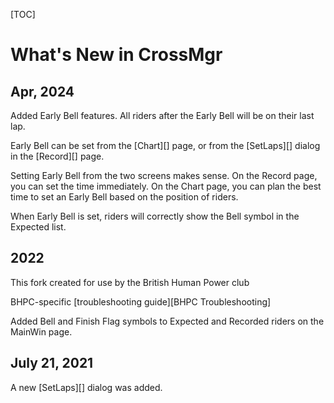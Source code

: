 
[TOC]

# What's New in CrossMgr

## Apr, 2024

Added Early Bell features.  All riders after the Early Bell will be on their last lap.

Early Bell can be set from the [Chart][] page, or from the [SetLaps][] dialog in the [Record][] page.

Setting Early Bell from the two screens makes sense.  On the Record page, you can set the time immediately.
On the Chart page, you can plan the best time to set an Early Bell based on the position of riders.

When Early Bell is set, riders will correctly show the Bell symbol in the Expected list.

## 2022

This fork created for use by the British Human Power club

BHPC-specific [troubleshooting guide][BHPC Troubleshooting]

Added Bell and Finish Flag symbols to Expected and Recorded riders on the MainWin page.

## July 21, 2021
A new [SetLaps][] dialog was added.

